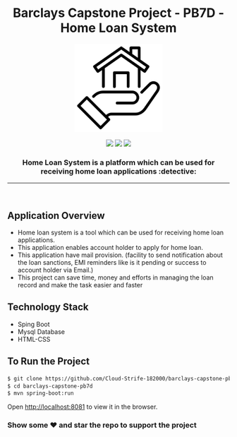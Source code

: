 
<h1 align="center">Barclays Capstone Project - PB7D - Home Loan System</h1>

<div align="center">

<img src="./loan.png" width=200px/>

<br>

[![](https://img.shields.io/badge/Made_with-React-red?style=for-the-badge&logo=spring)](https://spring.io/projects/spring-boot/ "Spring Boot")
[![](https://img.shields.io/badge/Made_with-React-red?style=for-the-badge&logo=mysql)](https://dev.mysql.com/doc/ "Mysql")
[![](https://img.shields.io/badge/IDE-Visual_Studio_Code-red?style=for-the-badge&logo=visual-studio-code)](https://code.visualstudio.com/  "Visual Studio Code")

<h3>Home Loan System is a platform which can be used for receiving home loan applications :detective:</h3>
</div>

---

<br>

## Application Overview

* Home loan system is a tool which can be used for receiving home loan applications. 
* This application enables account holder to apply for home loan.
* This application have mail provision. (facility to send notification about the loan sanctions, EMI reminders like is it pending or success to account holder via Email.)
* This project can save time, money and efforts in managing the loan record and make the task easier and faster



## Technology Stack

- Sping Boot
- Mysql Database
- HTML-CSS


## To Run the Project

```sh
$ git clone https://github.com/Cloud-Strife-182000/barclays-capstone-pb7d.git
$ cd barclays-capstone-pb7d
$ mvn spring-boot:run
```
Open [http://localhost:8081](http://localhost:8081) to view it in the browser.



### Show some :heart: and star the repo to support the project
